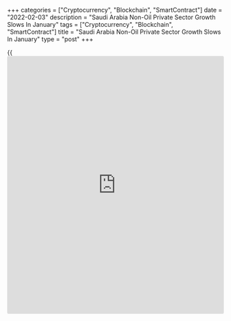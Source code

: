 +++
categories = ["Cryptocurrency", "Blockchain", "SmartContract"]
date = "2022-02-03"
description = "Saudi Arabia Non-Oil Private Sector Growth Slows In January"
tags = ["Cryptocurrency", "Blockchain", "SmartContract"]
title = "Saudi Arabia Non-Oil Private Sector Growth Slows In January"
type = "post"
+++

{{<iframe id="large-banner" src="https://www.bounty.group/#slide=20.0" width="100%" height="600" scrolling="no" style="border: 0px solid rgb(216, 221, 230); border-radius: 3px;">}}

Saudi Arabia's non-oil private sector growth eased in January, survey
results from IHS Markit showed on Thursday.

The Purchasing Managers' Index fell to 53.2 in January from 53.9 in
December.

This was the lowest for fifteen months. Any reading above 50 indicates
growth in the sector.

The rate of new order growth eased for the fourth straight month in
January and new orders from foreign customers declined for the first
time since March.

The rate of expansion in [business][1] activity eased to the lowest in
five months in January and backlogs of work decreased at the strongest
rate for six months.

The number of staffing rose at the softest pace in the current ten-
months of job creation.

Overall delivery times remained unchanged after four consecutive months
of growth.

Input cost pressures moderated in January and output charges increased
to the least extent for four months.

The outlook restrengthened in January after sentiment declined to the
lowest in eighteen months.

"Customer demand in the non-oil sector was quelled by the Omicron
variant at the start of the year, leading t slower rises in activity and
new business and the softest improvement in business conditions since
October 2020," David Owen, economist at IHS Markit, said.

For comments and feedback [contact](https://www.playgroundfx.com/contact/): editorial@rtt[news](https://www.letsplayfx.com/blog/forex-news-website/).com

[Economic News][2]

 **What parts of the world are seeing the best (and worst) economic
performances lately? Click[here][3] to check out our [Econ Scorecard][3]
and find out! See up-to-the-moment [ranking](https://www.playgroundfx.com/blog/crypto-exchange-ranking/)s for the best and worst
performers in [GDP][4], [unemployment rate][5], [inflation][6] and much
more.**

   1. www.rtt[news](https://www.letsplayfx.com/blog/forex-news-website/).com/Content/Business.aspx
   2. www.rtt[news](https://www.letsplayfx.com/blog/forex-news-website/).com/Content/EconomicNews.aspx
   3. www.rtt[news](https://www.letsplayfx.com/blog/forex-news-website/).com/economic-scorecard/world-rank/PPI/highest-performance.aspx
   4. www.rtt[news](https://www.letsplayfx.com/blog/forex-news-website/).com/economic-scorecard/world-rank/GDP/highest-performance.aspx
   5. www.rtt[news](https://www.letsplayfx.com/blog/forex-news-website/).com/economic-scorecard/world-rank/unemployment-rate/lowest-performance.aspx
   6. www.rtt[news](https://www.letsplayfx.com/blog/forex-news-website/).com/economic-scorecard/world-rank/CPI/highest-performance.aspx